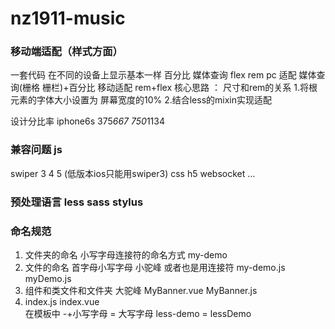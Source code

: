 # nz1911-music

### 移动端适配（样式方面）
一套代码 在不同的设备上显示基本一样
百分比  媒体查询  flex rem
pc 适配  媒体查询(栅格 栅栏)+百分比 
移动适配  rem+flex 
核心思路 ： 尺寸和rem的关系
1.将根元素的字体大小设置为 屏幕宽度的10%
2.结合less的mixin实现适配

设计分比率 iphone6s 375*667     750*1134

### 兼容问题 js
swiper 3 4 5 (低版本ios只能用swiper3)
css h5   websocket 
...

### 预处理语言 less sass stylus


### 命名规范
1. 文件夹的命名 小写字母连接符的命名方式  my-demo 
2. 文件的命名   首字母小写字母 小驼峰 或者也是用连接符  my-demo.js  myDemo.js
3. 组件和类文件和文件夹  大驼峰    MyBanner.vue   MyBanner.js 
4. index.js  index.vue  
   在模板中  -+小写字母 = 大写字母  less-demo = lessDemo